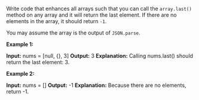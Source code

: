 Write code that enhances all arrays such that you can call the `array.last()` method on any array and it will return the last element. If there are no elements in the array, it should return `-1`.

You may assume the array is the output of `JSON.parse`.

**Example 1:**

**Input:** nums = [null, {}, 3]
**Output:** 3
**Explanation:** Calling nums.last() should return the last element: 3.

**Example 2:**

**Input:** nums = []
**Output:** -1
**Explanation:** Because there are no elements, return -1.
